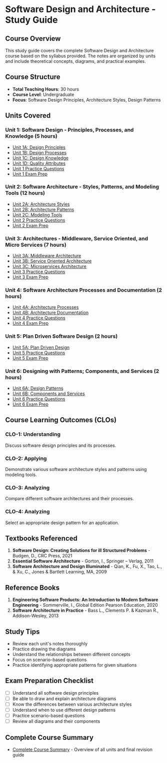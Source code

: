 # Software Design and Architecture - Study Guide

## Course Overview
This study guide covers the complete Software Design and Architecture course based on the syllabus provided. The notes are organized by units and include theoretical concepts, diagrams, and practical examples.

## Course Structure
- **Total Teaching Hours**: 30 hours
- **Course Level**: Undergraduate
- **Focus**: Software Design Principles, Architecture Styles, Design Patterns

## Units Covered

### Unit 1: Software Design - Principles, Processes, and Knowledge (5 hours)
- [Unit 1A: Design Principles](./unit1/unit1a-design-principles.md)
- [Unit 1B: Design Processes](./unit1/unit1b-design-processes.md)
- [Unit 1C: Design Knowledge](./unit1/unit1c-design-knowledge.md)
- [Unit 1D: Quality Attributes](./unit1/unit1d-quality-attributes.md)
- [Unit 1 Practice Questions](./unit1/unit1-practice-questions.md)
- [Unit 1 Exam Prep](./unit1/unit1-exam-prep.md)

### Unit 2: Software Architecture - Styles, Patterns, and Modeling Tools (12 hours)
- [Unit 2A: Architecture Styles](./unit2/unit2a-architecture-styles.md)
- [Unit 2B: Architecture Patterns](./unit2/unit2b-architecture-patterns.md)
- [Unit 2C: Modeling Tools](./unit2/unit2c-modeling-tools.md)
- [Unit 2 Practice Questions](./unit2/unit2-practice-questions.md)
- [Unit 2 Exam Prep](./unit2/unit2-exam-prep.md)

### Unit 3: Architectures - Middleware, Service Oriented, and Micro Services (7 hours)
- [Unit 3A: Middleware Architecture](./unit3/unit3a-middleware-architecture.md)
- [Unit 3B: Service Oriented Architecture](./unit3/unit3b-service-oriented-architecture.md)
- [Unit 3C: Microservices Architecture](./unit3/unit3c-microservices-architecture.md)
- [Unit 3 Practice Questions](./unit3/unit3-practice-questions.md)
- [Unit 3 Exam Prep](./unit3/unit3-exam-prep.md)

### Unit 4: Software Architecture Processes and Documentation (2 hours)
- [Unit 4A: Architecture Processes](./unit4/unit4a-architecture-processes.md)
- [Unit 4B: Architecture Documentation](./unit4/unit4b-architecture-documentation.md)
- [Unit 4 Practice Questions](./unit4/unit4-practice-questions.md)
- [Unit 4 Exam Prep](./unit4/unit4-exam-prep.md)

### Unit 5: Plan Driven Software Design (2 hours)
- [Unit 5A: Plan Driven Design](./unit5/unit5a-plan-driven-design.md)
- [Unit 5 Practice Questions](./unit5/unit5-practice-questions.md)
- [Unit 5 Exam Prep](./unit5/unit5-exam-prep.md)

### Unit 6: Designing with Patterns; Components, and Services (2 hours)
- [Unit 6A: Design Patterns](./unit6/unit6a-design-patterns.md)
- [Unit 6B: Components and Services](./unit6/unit6b-components-services.md)
- [Unit 6 Practice Questions](./unit6/unit6-practice-questions.md)
- [Unit 6 Exam Prep](./unit6/unit6-exam-prep.md)

## Course Learning Outcomes (CLOs)

### CLO-1: Understanding
Discuss software design principles and its processes.

### CLO-2: Applying
Demonstrate various software architecture styles and patterns using modeling tools.

### CLO-3: Analyzing
Compare different software architectures and their processes.

### CLO-4: Analyzing
Select an appropriate design pattern for an application.

## Textbooks Referenced
1. **Software Design: Creating Solutions for ill Structured Problems** - Budgen, D., CRC Press, 2021
2. **Essential Software Architecture** - Gorton, I., Springer – Verlag, 2011
3. **Software Architecture and Design Illuminated** - Qian, K., Fu, X., Tao, L., & Xu, C., Jones & Bartlett Learning, MA, 2009

## Reference Books
1. **Engineering Software Products: An Introduction to Modern Software Engineering** - Sommerville, I., Global Edition Pearson Education, 2020
2. **Software Architecture in Practice** - Bass L., Clements P. & Kazman R., Addison-Wesley, 2013

## Study Tips
- Review each unit's notes thoroughly
- Practice drawing the diagrams
- Understand the relationships between different concepts
- Focus on scenario-based questions
- Practice identifying appropriate patterns for given situations

## Exam Preparation Checklist
- [ ] Understand all software design principles
- [ ] Be able to draw and explain architecture diagrams
- [ ] Know the differences between various architecture styles
- [ ] Understand when to use different design patterns
- [ ] Practice scenario-based questions
- [ ] Review all diagrams and their components

## Complete Course Summary
- [Complete Course Summary](./complete-course-summary.md) - Overview of all units and final revision guide 